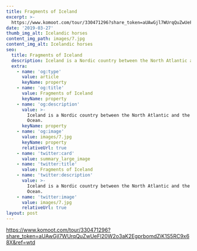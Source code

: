 ```yaml
---
title: Fragments of Iceland
excerpt: >-
  https://www.komoot.com/tour/330471296?share_token=aUAwGjl7WUrqQuZwUeFl20W2o3aK2EgprbomdZiK1S5RC9x68X&ref=wtd
date: '2019-03-27'
thumb_img_alt: Icelandic horses
content_img_path: images/7.jpg
content_img_alt: Icelandic horses
seo:
  title: Fragments of Iceland
  description: Iceland is a Nordic country between the North Atlantic and the Arctic Ocean.
  extra:
    - name: 'og:type'
      value: article
      keyName: property
    - name: 'og:title'
      value: Fragments of Iceland
      keyName: property
    - name: 'og:description'
      value: >-
        Iceland is a Nordic country between the North Atlantic and the Arctic
        Ocean.
      keyName: property
    - name: 'og:image'
      value: images/7.jpg
      keyName: property
      relativeUrl: true
    - name: 'twitter:card'
      value: summary_large_image
    - name: 'twitter:title'
      value: Fragments of Iceland
    - name: 'twitter:description'
      value: >-
        Iceland is a Nordic country between the North Atlantic and the Arctic
        Ocean.
    - name: 'twitter:image'
      value: images/7.jpg
      relativeUrl: true
layout: post
---
```

<https://www.komoot.com/tour/330471296?share_token=aUAwGjl7WUrqQuZwUeFl20W2o3aK2EgprbomdZiK1S5RC9x68X&ref=wtd>
